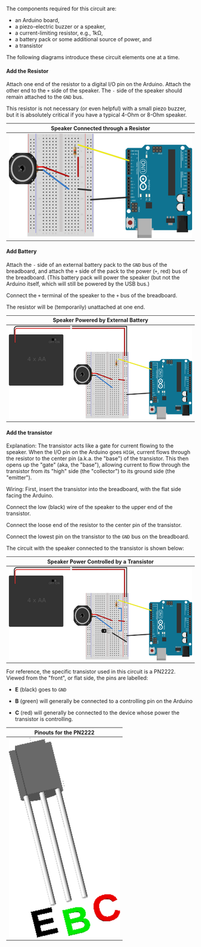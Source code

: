 
The components required for this circuit are:

* an Arduino board,
* a piezo-electric buzzer or a speaker,
* a current-limiting resistor, e.g., 1kΩ,
* a battery pack or some additional source of power, and
* a transistor

The following diagrams introduce these circuit elements one at a time.

#### Add the Resistor ####

Attach one end of the resistor to a digital I/O  pin on the Arduino.
Attach the other end to the `+` side of the speaker.  The `-` side of the
speaker should remain attached to the `GND` bus.

This resistor is not necessary (or even helpful) with a small piezo buzzer, 
but it is absolutely critical if you have a typical 4-Ohm or 8-Ohm speaker.

<!--
Caution!  Do NOT connect the battery in this circuit unless your speaker has a resistance
of 300 Ohms or more!  (To use the more common, low resistance speakers, see the next step.)
-->

| Speaker Connected through a Resistor       |
|:------------------------------------------:|
| ![](images/speaker_w_resistor_bb.svg.png)  |

#### Add Battery ####

Attach the `-` side of an external battery pack to the `GND` bus of the breadboard,
and attach the `+` side of the pack to the power (`+`, red) bus of the breadboard.
(This battery pack will power the speaker (but not the 
Arduino itself, which will still be powered by the USB bus.)

Connect the `+` terminal of the speaker to the `+` bus of the breadboard.

The resistor will be (temporarily) unattached at one end.


| Speaker Powered by External Battery               |
|:-------------------------------------------------:|
| ![](images/speaker_w_resistor_battery_bb.svg.png) |


#### Add the transistor ####

Explanation:  The transistor acts like a gate for current flowing to 
the speaker.  When the I/O pin on the Arduino goes `HIGH`, current flows through 
the resistor to the center pin (a.k.a. the "base") of the transistor.  This
then opens up the "gate" (aka, the "base"), allowing current to flow through the transistor
from its "high" side (the "collector") to its ground side (the "emitter").

Wiring:  First, insert the transistor into the breadboard, with the flat side 
facing the Arduino.

Connect the low (black) wire of the speaker to the upper end of the transistor.

Connect the loose end of the resistor to the center pin of the transistor.

Connect the lowest pin on the transistor to the `GND` bus on the breadboard.

The circuit with the speaker connected to the transistor is shown below:

| Speaker Power Controlled by a Transistor               |
|:------------------------------------------------------:|
| ![](images/speaker_w_resistor_battery_npn_bb.svg.png)  |

For reference, the specific transistor used in this circuit is a PN2222.  
Viewed from the "front", or flat side, the pins are labelled:

* **E** (black) goes to `GND`

* **B** (green) will generally be connected to a controlling pin on the Arduino

* **C** (red) will generally be connected to the device whose power the
transistor is controlling.

| Pinouts for the PN2222           |
|:--------------------------------:|
| ![](images/pn2222-labelled.png)  |

<!--
#### Add a Zener Diode ####

A Zener diode can be added to the circuit for over-voltage protection. 

| Finished Circuit                      |
|:-------------------------------------:|
| ![](images/speaker_w_all_bb.svg.png)  |
-->
